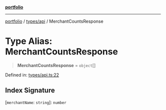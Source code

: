 [**portfolio**](../../../README.md)

***

[portfolio](../../../modules.md) / [types/api](../README.md) / MerchantCountsResponse

# Type Alias: MerchantCountsResponse

> **MerchantCountsResponse** = `object`[]

Defined in: [types/api.ts:22](https://github.com/tnorlund/Portfolio/blob/14b15fef55f001e4136f203cc901df9bc419347d/portfolio/types/api.ts#L22)

## Index Signature

\[`merchantName`: `string`\]: `number`
